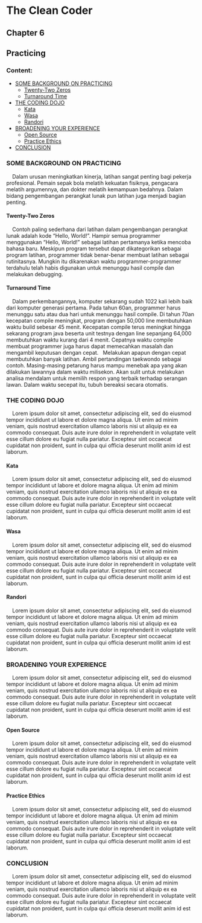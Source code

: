 # The Clean Coder
## Chapter 6
## Practicing

### Content:
* [SOME BACKGROUND ON PRACTICING](#some-background-on-practicing)
   * [Twenty-Two Zeros](#twenty-two-zeros)
   * [Turnaround Time](#turnaround-time)
* [THE CODING DOJO](#the-coding-dojo)
   * [Kata](#kata)
   * [Wasa](#wasa)
   * [Randori](#randori)
* [BROADENING YOUR EXPERIENCE](#broadening-your-experience)
   * [Open Source](#open-source)
   * [Practice Ethics](#practice-ethics)
* [CONCLUSION](#conclusion)

### SOME BACKGROUND ON PRACTICING
&nbsp;&nbsp;&nbsp;&nbsp;Dalam urusan meningkatkan kinerja, latihan sangat penting bagi pekerja profesional. Pemain sepak bola melatih kekuatan fisiknya, pengacara melatih argumennya, dan dokter melatih kemampuan bedahnya. Dalam bidang pengembangan perangkat lunak pun latihan juga menjadi bagian penting.</br>

#### Twenty-Two Zeros
&nbsp;&nbsp;&nbsp;&nbsp;Contoh paling sederhana dari latihan dalam pengembangan perangkat lunak adalah kode “Hello, World!”. Hampir semua programmer menggunakan “Hello, World!” sebagai latihan pertamanya ketika mencoba bahasa baru. Meskipun program tersebut dapat dikategorikan sebagai program latihan, programmer tidak benar-benar membuat latihan sebagai rutinitasnya. Mungkin itu dikarenakan waktu programmer-programmer terdahulu telah habis digunakan untuk menunggu hasil compile dan melakukan debugging.</br>

#### Turnaround Time
&nbsp;&nbsp;&nbsp;&nbsp;Dalam perkembangannya, komputer sekarang sudah 1022 kali lebih baik dari komputer generasi pertama. Pada tahun 60an, programmer harus menunggu satu atau dua hari untuk menunggu hasil compile. Di tahun 70an kecepatan compile meningkat, program dengan 50,000 line membutuhkan waktu build sebesar 45 menit. Kecepatan compile terus meningkat hingga sekarang program java beserta unit testnya dengan line sepanjang 64,000 membutuhkan waktu kurang dari 4 menit. Cepatnya waktu compile membuat programmer juga harus dapat memecahkan masalah dan mengambil keputusan dengan cepat.
&nbsp;&nbsp;Melakukan apapun dengan cepat membutuhkan banyak latihan. Ambil pertandingan taekwondo sebagai contoh. Masing-masing petarung harus mampu menebak apa yang akan dilakukan lawannya dalam waktu milisekon. Akan sulit untuk melakukan analisa mendalam untuk memilih respon yang terbaik terhadap serangan lawan. Dalam waktu secepat itu, tubuh bereaksi secara otomatis. </br>

### THE CODING DOJO
&nbsp;&nbsp;&nbsp;&nbsp;Lorem ipsum dolor sit amet, consectetur adipiscing elit, sed do eiusmod tempor incididunt ut labore et dolore magna aliqua. Ut enim ad minim veniam, quis nostrud exercitation ullamco laboris nisi ut aliquip ex ea commodo consequat. Duis aute irure dolor in reprehenderit in voluptate velit esse cillum dolore eu fugiat nulla pariatur. Excepteur sint occaecat cupidatat non proident, sunt in culpa qui officia deserunt mollit anim id est laborum.</br>

#### Kata
&nbsp;&nbsp;&nbsp;&nbsp;Lorem ipsum dolor sit amet, consectetur adipiscing elit, sed do eiusmod tempor incididunt ut labore et dolore magna aliqua. Ut enim ad minim veniam, quis nostrud exercitation ullamco laboris nisi ut aliquip ex ea commodo consequat. Duis aute irure dolor in reprehenderit in voluptate velit esse cillum dolore eu fugiat nulla pariatur. Excepteur sint occaecat cupidatat non proident, sunt in culpa qui officia deserunt mollit anim id est laborum.</br>

#### Wasa
&nbsp;&nbsp;&nbsp;&nbsp;Lorem ipsum dolor sit amet, consectetur adipiscing elit, sed do eiusmod tempor incididunt ut labore et dolore magna aliqua. Ut enim ad minim veniam, quis nostrud exercitation ullamco laboris nisi ut aliquip ex ea commodo consequat. Duis aute irure dolor in reprehenderit in voluptate velit esse cillum dolore eu fugiat nulla pariatur. Excepteur sint occaecat cupidatat non proident, sunt in culpa qui officia deserunt mollit anim id est laborum.</br>

#### Randori
&nbsp;&nbsp;&nbsp;&nbsp;Lorem ipsum dolor sit amet, consectetur adipiscing elit, sed do eiusmod tempor incididunt ut labore et dolore magna aliqua. Ut enim ad minim veniam, quis nostrud exercitation ullamco laboris nisi ut aliquip ex ea commodo consequat. Duis aute irure dolor in reprehenderit in voluptate velit esse cillum dolore eu fugiat nulla pariatur. Excepteur sint occaecat cupidatat non proident, sunt in culpa qui officia deserunt mollit anim id est laborum.</br>

### BROADENING YOUR EXPERIENCE
&nbsp;&nbsp;&nbsp;&nbsp;Lorem ipsum dolor sit amet, consectetur adipiscing elit, sed do eiusmod tempor incididunt ut labore et dolore magna aliqua. Ut enim ad minim veniam, quis nostrud exercitation ullamco laboris nisi ut aliquip ex ea commodo consequat. Duis aute irure dolor in reprehenderit in voluptate velit esse cillum dolore eu fugiat nulla pariatur. Excepteur sint occaecat cupidatat non proident, sunt in culpa qui officia deserunt mollit anim id est laborum.</br>

#### Open Source
&nbsp;&nbsp;&nbsp;&nbsp;Lorem ipsum dolor sit amet, consectetur adipiscing elit, sed do eiusmod tempor incididunt ut labore et dolore magna aliqua. Ut enim ad minim veniam, quis nostrud exercitation ullamco laboris nisi ut aliquip ex ea commodo consequat. Duis aute irure dolor in reprehenderit in voluptate velit esse cillum dolore eu fugiat nulla pariatur. Excepteur sint occaecat cupidatat non proident, sunt in culpa qui officia deserunt mollit anim id est laborum.</br>

#### Practice Ethics
&nbsp;&nbsp;&nbsp;&nbsp;Lorem ipsum dolor sit amet, consectetur adipiscing elit, sed do eiusmod tempor incididunt ut labore et dolore magna aliqua. Ut enim ad minim veniam, quis nostrud exercitation ullamco laboris nisi ut aliquip ex ea commodo consequat. Duis aute irure dolor in reprehenderit in voluptate velit esse cillum dolore eu fugiat nulla pariatur. Excepteur sint occaecat cupidatat non proident, sunt in culpa qui officia deserunt mollit anim id est laborum.</br>

### CONCLUSION
&nbsp;&nbsp;&nbsp;&nbsp;Lorem ipsum dolor sit amet, consectetur adipiscing elit, sed do eiusmod tempor incididunt ut labore et dolore magna aliqua. Ut enim ad minim veniam, quis nostrud exercitation ullamco laboris nisi ut aliquip ex ea commodo consequat. Duis aute irure dolor in reprehenderit in voluptate velit esse cillum dolore eu fugiat nulla pariatur. Excepteur sint occaecat cupidatat non proident, sunt in culpa qui officia deserunt mollit anim id est laborum.</br>
